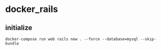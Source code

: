 # docker_rails

## initialize

```
docker-compose run web rails new . --force --database=mysql --skip-bundle
```
